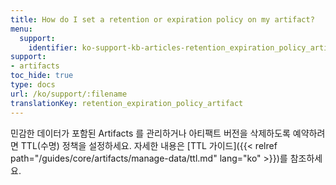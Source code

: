 ```yaml
---
title: How do I set a retention or expiration policy on my artifact?
menu:
  support:
    identifier: ko-support-kb-articles-retention_expiration_policy_artifact
support:
- artifacts
toc_hide: true
type: docs
url: /ko/support/:filename
translationKey: retention_expiration_policy_artifact
---
```

민감한 데이터가 포함된 Artifacts 를 관리하거나 아티팩트 버전을 삭제하도록 예약하려면 TTL(수명) 정책을 설정하세요. 자세한 내용은 [TTL 가이드]({{< relref path="/guides/core/artifacts/manage-data/ttl.md" lang="ko" >}})를 참조하세요.

